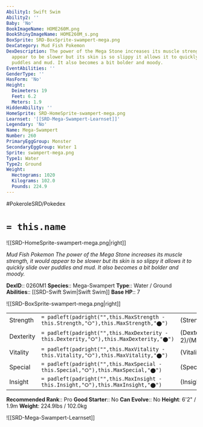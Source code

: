 ```yaml
---
Ability1: Swift Swim
Ability2: ''
Baby: 'No'
BookImageName: HOME260M.png
BookShinyImageName: HOME260M_s.png
BoxSprite: SRD-BoxSprite-swampert-mega.png
DexCategory: Mud Fish Pokemon
DexDescription: The power of the Mega Stone increases its muscle strength, it would
  appear to be slower but its skin is so slippy it allows it to quickly slide over
  puddles and mud. It also becomes a bit bolder and moody.
EventAbilities: ''
GenderType: ''
HasForm: 'No'
Height:
  Deimeters: 19
  Feet: 6.2
  Meters: 1.9
HiddenAbility: ''
HomeSprite: SRD-HomeSprite-swampert-mega.png
Learnset: '[[SRD-Mega-Swampert-Learnset]]'
Legendary: 'No'
Name: Mega-Swampert
Number: 260
PrimaryEggGroup: Monster
SecondaryEggGroup: Water 1
Sprite: swampert-mega.png
Type1: Water
Type2: Ground
Weight:
  Hectograms: 1020
  Kilograms: 102.0
  Pounds: 224.9
---
```


#PokeroleSRD/Pokedex

# `= this.name`

![[SRD-HomeSprite-swampert-mega.png|right]]

*Mud Fish Pokemon*
*The power of the Mega Stone increases its muscle strength, it would appear to be slower but its skin is so slippy it allows it to quickly slide over puddles and mud. It also becomes a bit bolder and moody.*

**DexID**:: 0260M1
**Species**:: Mega-Swampert
**Type**:: Water / Ground
**Abilities**:: [[SRD-Swift Swim|Swift Swim]]
**Base HP**:: 7

![[SRD-BoxSprite-swampert-mega.png|right]]

|           |                                                                                        |                                          |
| --------- | -------------------------------------------------------------------------------------- | ---------------------------------------- |
| Strength  | `= padleft(padright("",this.MaxStrength - this.Strength,"⭘"),this.MaxStrength,"⬤")`    | (Strength::4)/(MaxStrength::8)   |
| Dexterity | `= padleft(padright("",this.MaxDexterity - this.Dexterity,"⭘"),this.MaxDexterity,"⬤")` | (Dexterity:: 2)/(MaxDexterity::5) |
| Vitality  | `= padleft(padright("",this.MaxVitality - this.Vitality,"⭘"),this.MaxVitality,"⬤")`    | (Vitality::3)/(MaxVitality::6)   |
| Special   | `= padleft(padright("",this.MaxSpecial - this.Special,"⭘"),this.MaxSpecial,"⬤")`       | (Special::3)/(MaxSpecial::6)     |
| Insight   | `= padleft(padright("",this.MaxInsight - this.Insight,"⭘"),this.MaxInsight,"⬤")`       | (Insight::3)/(MaxInsight::6)     |

**Recommended Rank**:: Pro
**Good Starter**:: No
**Can Evolve**:: No
**Height**: 6'2" / 1.9m
**Weight**: 224.9lbs / 102.0kg

![[SRD-Mega-Swampert-Learnset]]
